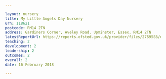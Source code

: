 ```yaml
---

layout: nursery
title: My Little Angels Day Nursery
urn: 118621
postcode: RM14 2TN
address: Gardiners Corner, Aveley Road, Upminster, Essex, RM14 2TN
latestReportUrl: https://reports.ofsted.gov.uk/provider/files/2759583/urn/118621.pdf
teaching: 2
development: 2
leadership: 2
outcomes: 2
overall: 2
date: 16 February 2018

---
```

